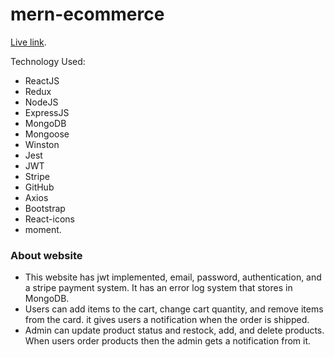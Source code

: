 # mern-ecommerce

[Live link](https://quiet-cat-ecom.netlify.app/).

Technology Used: 
* ReactJS
* Redux
* NodeJS
* ExpressJS
* MongoDB
* Mongoose
* Winston
* Jest
* JWT
* Stripe
* GitHub
* Axios
* Bootstrap
* React-icons
* moment.

### About website
* This website has jwt implemented, email, password, authentication, and a stripe payment system. It has an error log system that stores in MongoDB.
* Users can add items to the cart, change cart quantity, and remove items from the card. it gives users a notification when the order is shipped.
* Admin can update product status and restock, add, and delete products. When users order products then the admin gets a notification from it.
